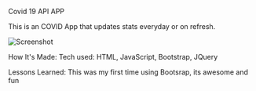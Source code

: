 Covid 19 API APP

This is an COVID App that updates stats everyday or on refresh. 

![Screenshot](https://user-images.githubusercontent.com/98844881/171269909-81d9f97f-5ff1-4f8a-b9f6-7d8e5699dcda.png)



How It's Made:
Tech used: HTML, JavaScript, Bootstrap, JQuery


Lessons Learned:
This was my first time using Bootsrap, its awesome and fun
